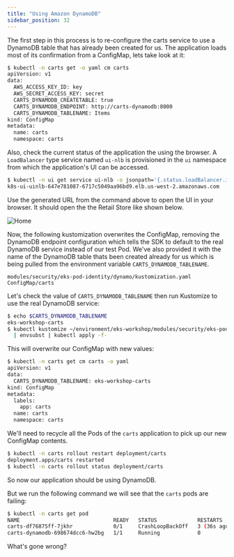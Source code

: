 ```yaml
---
title: "Using Amazon DynamoDB"
sidebar_position: 32
---
```


The first step in this process is to re-configure the carts service to use a DynamoDB table that has already been created for us. The application loads most of its confirmation from a ConfigMap, lets take look at it:

```bash
$ kubectl -n carts get -o yaml cm carts
apiVersion: v1
data:
  AWS_ACCESS_KEY_ID: key
  AWS_SECRET_ACCESS_KEY: secret
  CARTS_DYNAMODB_CREATETABLE: true
  CARTS_DYNAMODB_ENDPOINT: http://carts-dynamodb:8000
  CARTS_DYNAMODB_TABLENAME: Items
kind: ConfigMap
metadata:
  name: carts
  namespace: carts
```

Also, check the current status of the application the using the browser. A `LoadBalancer` type service named `ui-nlb` is provisioned in the `ui` namespace from which the application's UI can be accessed.

```bash
$ kubectl -n ui get service ui-nlb -o jsonpath='{.status.loadBalancer.ingress[*].hostname}{"\n"}'
k8s-ui-uinlb-647e781087-6717c5049aa96bd9.elb.us-west-2.amazonaws.com
```

Use the generated URL from the command above to open the UI in your browser. It should open the the Retail Store like shown below.

![Home](/img/sample-app-screens/home.webp)

Now, the following kustomization overwrites the ConfigMap, removing the DynamoDB endpoint configuration which tells the SDK to default to the real DynamoDB service instead of our test Pod. We've also provided it with the name of the DynamoDB table thats been created already for us which is being pulled from the environment variable `CARTS_DYNAMODB_TABLENAME`.

```kustomization
modules/security/eks-pod-identity/dynamo/kustomization.yaml
ConfigMap/carts
```

Let's check the value of `CARTS_DYNAMODB_TABLENAME` then run Kustomize to use the real DynamoDB service:

```bash
$ echo $CARTS_DYNAMODB_TABLENAME
eks-workshop-carts
$ kubectl kustomize ~/environment/eks-workshop/modules/security/eks-pod-identity/dynamo \
  | envsubst | kubectl apply -f-
```

This will overwrite our ConfigMap with new values:

```bash
$ kubectl -n carts get cm carts -o yaml
apiVersion: v1
data:
  CARTS_DYNAMODB_TABLENAME: eks-workshop-carts
kind: ConfigMap
metadata:
  labels:
    app: carts
  name: carts
  namespace: carts
```

We'll need to recycle all the Pods of the `carts` application to pick up our new ConfigMap contents.

```bash hook=enable-dynamo hookTimeout=430
$ kubectl -n carts rollout restart deployment/carts
deployment.apps/carts restarted
$ kubectl -n carts rollout status deployment/carts
```

So now our application should be using DynamoDB.

But we run the following command we will see that the `carts` pods are failing:

```bash
$ kubectl -n carts get pod
NAME                              READY   STATUS             RESTARTS        AGE
carts-df76875ff-7jkhr             0/1     CrashLoopBackOff   3 (36s ago)     2m2s
carts-dynamodb-698674dcc6-hw2bg   1/1     Running            0               20m
```

 What's gone wrong?
